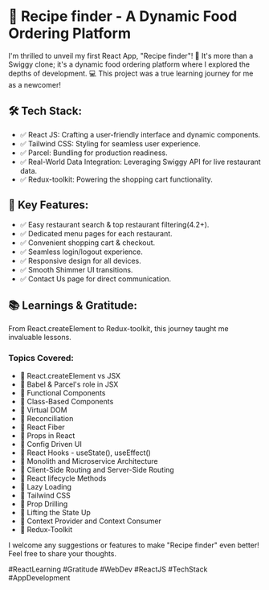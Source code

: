 # 🚀 Recipe finder - A Dynamic Food Ordering Platform

I'm thrilled to unveil my first React App, "Recipe finder"! 🎉 It's more than a Swiggy clone; it's a dynamic food ordering platform where I explored the depths of development. 💻 This project was a true learning journey for me as a newcomer!

## 🛠️ Tech Stack:

- ✅ React JS: Crafting a user-friendly interface and dynamic components.
- ✅ Tailwind CSS: Styling for seamless user experience.
- ✅ Parcel: Bundling for production readiness.
- ✅ Real-World Data Integration: Leveraging Swiggy API for live restaurant data.
- ✅ Redux-toolkit: Powering the shopping cart functionality.

## 🔑 Key Features:

- ✅ Easy restaurant search & top restaurant filtering(4.2+).
- ✅ Dedicated menu pages for each restaurant.
- ✅ Convenient shopping cart & checkout.
- ✅ Seamless login/logout experience.
- ✅ Responsive design for all devices.
- ✅ Smooth Shimmer UI transitions.
- ✅ Contact Us page for direct communication.

## 📚 Learnings & Gratitude:

From React.createElement to Redux-toolkit, this journey taught me invaluable lessons. 

### Topics Covered:

- 🔹 React.createElement vs JSX
- 🔹 Babel & Parcel's role in JSX
- 🔹 Functional Components
- 🔹 Class-Based Components
- 🔹 Virtual DOM
- 🔹 Reconciliation
- 🔹 React Fiber
- 🔹 Props in React
- 🔹 Config Driven UI
- 🔹 React Hooks - useState(), useEffect()
- 🔹 Monolith and Microservice Architecture
- 🔹 Client-Side Routing and Server-Side Routing
- 🔹 React lifecycle Methods
- 🔹 Lazy Loading
- 🔹 Tailwind CSS
- 🔹 Prop Drilling
- 🔹 Lifting the State Up
- 🔹 Context Provider and Context Consumer
- 🔹 Redux-Toolkit

I welcome any suggestions or features to make "Recipe finder" even better! Feel free to share your thoughts.

#ReactLearning #Gratitude #WebDev #ReactJS #TechStack #AppDevelopment
